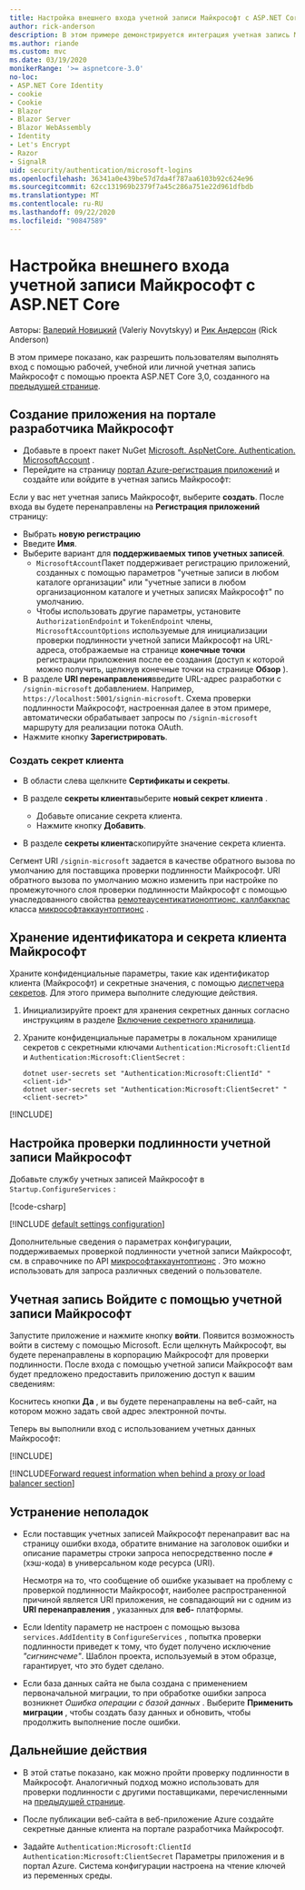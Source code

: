 ```yaml
---
title: Настройка внешнего входа учетной записи Майкрософт с ASP.NET Core
author: rick-anderson
description: В этом примере демонстрируется интеграция учетная запись Майкрософт проверки подлинности пользователей в существующее приложение ASP.NET Core.
ms.author: riande
ms.custom: mvc
ms.date: 03/19/2020
monikerRange: '>= aspnetcore-3.0'
no-loc:
- ASP.NET Core Identity
- cookie
- Cookie
- Blazor
- Blazor Server
- Blazor WebAssembly
- Identity
- Let's Encrypt
- Razor
- SignalR
uid: security/authentication/microsoft-logins
ms.openlocfilehash: 36341a0e439be57d7da4f787aa6103b92c624e96
ms.sourcegitcommit: 62cc131969b2379f7a45c286a751e22d961dfbdb
ms.translationtype: MT
ms.contentlocale: ru-RU
ms.lasthandoff: 09/22/2020
ms.locfileid: "90847589"
---
```

# <a name="microsoft-account-external-login-setup-with-aspnet-core"></a>Настройка внешнего входа учетной записи Майкрософт с ASP.NET Core

Авторы: [Валерий Новицкий](https://github.com/01binary) (Valeriy Novytskyy) и [Рик Андерсон](https://twitter.com/RickAndMSFT) (Rick Anderson)

В этом примере показано, как разрешить пользователям выполнять вход с помощью рабочей, учебной или личной учетная запись Майкрософт с помощью проекта ASP.NET Core 3,0, созданного на [предыдущей странице](xref:security/authentication/social/index).

## <a name="create-the-app-in-microsoft-developer-portal"></a>Создание приложения на портале разработчика Майкрософт

* Добавьте в проект пакет NuGet [Microsoft. AspNetCore. Authentication. MicrosoftAccount](https://www.nuget.org/packages/Microsoft.AspNetCore.Authentication.MicrosoftAccount/) .
* Перейдите на страницу [портал Azure-регистрация приложений](https://go.microsoft.com/fwlink/?linkid=2083908) и создайте или войдите в учетная запись Майкрософт:

Если у вас нет учетная запись Майкрософт, выберите **создать**. После входа вы будете перенаправлены на **Регистрация приложений** страницу:

* Выбрать **новую регистрацию**
* Введите **Имя**.
* Выберите вариант для **поддерживаемых типов учетных записей**.  <!-- Accounts for any org work with MS domain accounts. Most folks probably want the last option, personal MS accounts. It took 24 hours after setting this up for the keys to work -->
  * `MicrosoftAccount`Пакет поддерживает регистрацию приложений, созданных с помощью параметров "учетные записи в любом каталоге организации" или "учетные записи в любом организационном каталоге и учетных записях Майкрософт" по умолчанию.
  * Чтобы использовать другие параметры, установите `AuthorizationEndpoint` и `TokenEndpoint` члены, `MicrosoftAccountOptions` используемые для инициализации проверки подлинности учетной записи Майкрософт на URL-адреса, отображаемые на странице **конечные точки** регистрации приложения после ее создания (доступ к которой можно получить, щелкнув конечные точки на странице **Обзор** ).
* В разделе **URI перенаправления**введите URL-адрес разработки с `/signin-microsoft` добавлением. Например, `https://localhost:5001/signin-microsoft`. Схема проверки подлинности Майкрософт, настроенная далее в этом примере, автоматически обрабатывает запросы по `/signin-microsoft` маршруту для реализации потока OAuth.
* Нажмите кнопку **Зарегистрировать**.

### <a name="create-client-secret"></a>Создать секрет клиента

* В области слева щелкните **Сертификаты и секреты**.
* В разделе **секреты клиента**выберите **новый секрет клиента** .

  * Добавьте описание секрета клиента.
  * Нажмите кнопку **Добавить**.

* В разделе **секреты клиента**скопируйте значение секрета клиента.

Сегмент URI `/signin-microsoft` задается в качестве обратного вызова по умолчанию для поставщика проверки подлинности Майкрософт. URI обратного вызова по умолчанию можно изменить при настройке по промежуточного слоя проверки подлинности Майкрософт с помощью унаследованного свойства [ремотеаусентикатионоптионс. каллбаккпас](/dotnet/api/microsoft.aspnetcore.authentication.remoteauthenticationoptions.callbackpath) класса [микрософтаккаунтоптионс](/dotnet/api/microsoft.aspnetcore.authentication.microsoftaccount.microsoftaccountoptions) .

## <a name="store-the-microsoft-client-id-and-secret"></a>Хранение идентификатора и секрета клиента Майкрософт

Храните конфиденциальные параметры, такие как идентификатор клиента (Майкрософт) и секретные значения, с помощью [диспетчера секретов](xref:security/app-secrets). Для этого примера выполните следующие действия.

1. Инициализируйте проект для хранения секретных данных согласно инструкциям в разделе [Включение секретного хранилища](xref:security/app-secrets#enable-secret-storage).
1. Храните конфиденциальные параметры в локальном хранилище секретов с секретными ключами `Authentication:Microsoft:ClientId` и `Authentication:Microsoft:ClientSecret` :

    ```dotnetcli
    dotnet user-secrets set "Authentication:Microsoft:ClientId" "<client-id>"
    dotnet user-secrets set "Authentication:Microsoft:ClientSecret" "<client-secret>"
    ```

[!INCLUDE[](~/includes/environmentVarableColon.md)]

## <a name="configure-microsoft-account-authentication"></a>Настройка проверки подлинности учетной записи Майкрософт

Добавьте службу учетных записей Майкрософт в `Startup.ConfigureServices` :

[!code-csharp[](~/security/authentication/social/social-code/3.x/StartupMS3x.cs?name=snippet&highlight=10-14)]

[!INCLUDE [default settings configuration](includes/default-settings.md)]

Дополнительные сведения о параметрах конфигурации, поддерживаемых проверкой подлинности учетной записи Майкрософт, см. в справочнике по API [микрософтаккаунтоптионс](/dotnet/api/microsoft.aspnetcore.builder.microsoftaccountoptions) . Это можно использовать для запроса различных сведений о пользователе.

## <a name="sign-in-with-microsoft-account"></a>Учетная запись Войдите с помощью учетной записи Майкрософт

Запустите приложение и нажмите кнопку **войти**. Появится возможность войти в систему с помощью Microsoft. Если щелкнуть Майкрософт, вы будете перенаправлены в корпорацию Майкрософт для проверки подлинности. После входа с помощью учетной записи Майкрософт вам будет предложено предоставить приложению доступ к вашим сведениям:

Коснитесь кнопки **Да** , и вы будете перенаправлены на веб-сайт, на котором можно задать свой адрес электронной почты.

Теперь вы выполнили вход с использованием учетных данных Майкрософт:

[!INCLUDE[](includes/chain-auth-providers.md)]

[!INCLUDE[Forward request information when behind a proxy or load balancer section](includes/forwarded-headers-middleware.md)]

## <a name="troubleshooting"></a>Устранение неполадок

* Если поставщик учетных записей Майкрософт перенаправит вас на страницу ошибки входа, обратите внимание на заголовок ошибки и описание параметры строки запроса непосредственно после `#` (хэш-кода) в универсальном коде ресурса (URI).

  Несмотря на то, что сообщение об ошибке указывает на проблему с проверкой подлинности Майкрософт, наиболее распространенной причиной является URI приложения, не совпадающий ни с одним из **URI перенаправления** , указанных для **веб-** платформы.
* Если Identity параметр не настроен с помощью вызова `services.AddIdentity` в `ConfigureServices` , попытка проверки подлинности приведет к тому, что будет получено исключение *"сигнинсчеме"*. Шаблон проекта, используемый в этом образце, гарантирует, что это будет сделано.
* Если база данных сайта не была создана с применением первоначальной миграции, то при обработке ошибки запроса возникнет *Ошибка операции с базой данных* . Выберите **Применить миграции** , чтобы создать базу данных и обновить, чтобы продолжить выполнение после ошибки.

## <a name="next-steps"></a>Дальнейшие действия

* В этой статье показано, как можно пройти проверку подлинности в Майкрософт. Аналогичный подход можно использовать для проверки подлинности с другими поставщиками, перечисленными на [предыдущей странице](xref:security/authentication/social/index).

* После публикации веб-сайта в веб-приложение Azure создайте секретные данные клиента на портале разработчика Майкрософт.

* Задайте `Authentication:Microsoft:ClientId` `Authentication:Microsoft:ClientSecret` Параметры приложения и в портал Azure. Система конфигурации настроена на чтение ключей из переменных среды.
